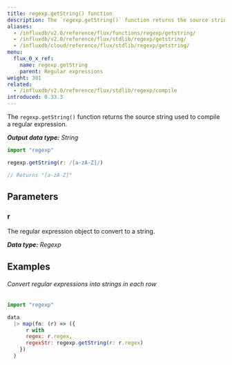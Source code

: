 ```yaml
---
title: regexp.getString() function
description: The `regexp.getString()` function returns the source string used to compile a regular expression.
aliases:
  - /influxdb/v2.0/reference/flux/functions/regexp/getstring/
  - /influxdb/v2.0/reference/flux/stdlib/regexp/getstring/
  - /influxdb/cloud/reference/flux/stdlib/regexp/getstring/
menu:
  flux_0_x_ref:
    name: regexp.getString
    parent: Regular expressions
weight: 301
related:
  - /influxdb/v2.0/reference/flux/stdlib/regexp/compile
introduced: 0.33.3
---
```


The `regexp.getString()` function returns the source string used to compile a regular expression.

_**Output data type:** String_

```js
import "regexp"

regexp.getString(r: /[a-zA-Z]/)

// Returns "[a-zA-Z]"
```

## Parameters

### r
The regular expression object to convert to a string.

_**Data type:** Regexp_

## Examples

###### Convert regular expressions into strings in each row
```js
import "regexp"

data
  |> map(fn: (r) => ({
      r with
      regex: r.regex,
      regexStr: regexp.getString(r: r.regex)
    })
  )
```

